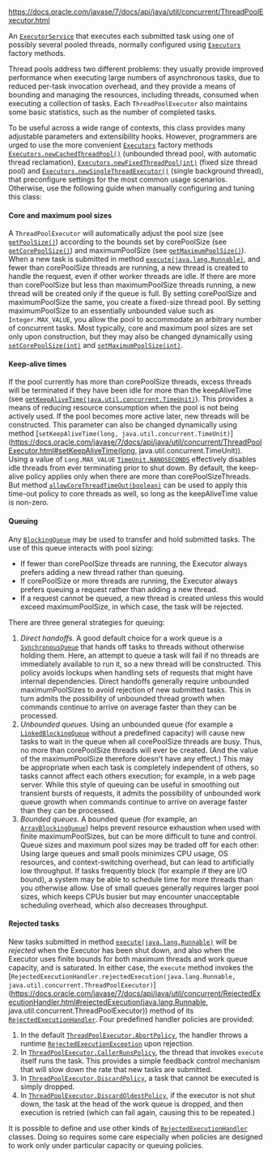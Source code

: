 https://docs.oracle.com/javase/7/docs/api/java/util/concurrent/ThreadPoolExecutor.html





An [`ExecutorService`](https://docs.oracle.com/javase/7/docs/api/java/util/concurrent/ExecutorService.html) that executes each submitted task using one of possibly several pooled threads, normally configured using [`Executors`](https://docs.oracle.com/javase/7/docs/api/java/util/concurrent/Executors.html) factory methods.

Thread pools address two different problems: they usually provide improved performance when executing large numbers of asynchronous tasks, due to reduced per-task invocation overhead, and they provide a means of bounding and managing the resources, including threads, consumed when executing a collection of tasks. Each `ThreadPoolExecutor` also maintains some basic statistics, such as the number of completed tasks.

To be useful across a wide range of contexts, this class provides many adjustable parameters and extensibility hooks. However, programmers are urged to use the more convenient [`Executors`](https://docs.oracle.com/javase/7/docs/api/java/util/concurrent/Executors.html) factory methods [`Executors.newCachedThreadPool()`](https://docs.oracle.com/javase/7/docs/api/java/util/concurrent/Executors.html#newCachedThreadPool()) (unbounded thread pool, with automatic thread reclamation), [`Executors.newFixedThreadPool(int)`](https://docs.oracle.com/javase/7/docs/api/java/util/concurrent/Executors.html#newFixedThreadPool(int)) (fixed size thread pool) and [`Executors.newSingleThreadExecutor()`](https://docs.oracle.com/javase/7/docs/api/java/util/concurrent/Executors.html#newSingleThreadExecutor()) (single background thread), that preconfigure settings for the most common usage scenarios. Otherwise, use the following guide when manually configuring and tuning this class:



#### Core and maximum pool sizes

A `ThreadPoolExecutor` will automatically adjust the pool size (see [`getPoolSize()`](https://docs.oracle.com/javase/7/docs/api/java/util/concurrent/ThreadPoolExecutor.html#getPoolSize())) according to the bounds set by corePoolSize (see [`getCorePoolSize()`](https://docs.oracle.com/javase/7/docs/api/java/util/concurrent/ThreadPoolExecutor.html#getCorePoolSize())) and maximumPoolSize (see [`getMaximumPoolSize()`](https://docs.oracle.com/javase/7/docs/api/java/util/concurrent/ThreadPoolExecutor.html#getMaximumPoolSize())). When a new task is submitted in method [`execute(java.lang.Runnable)`](https://docs.oracle.com/javase/7/docs/api/java/util/concurrent/ThreadPoolExecutor.html#execute(java.lang.Runnable)), and fewer than corePoolSize threads are running, a new thread is created to handle the request, even if other worker threads are idle. If there are more than corePoolSize but less than maximumPoolSize threads running, a new thread will be created only if the queue is full. By setting corePoolSize and maximumPoolSize the same, you create a fixed-size thread pool. By setting maximumPoolSize to an essentially unbounded value such as `Integer.MAX_VALUE`, you allow the pool to accommodate an arbitrary number of concurrent tasks. Most typically, core and maximum pool sizes are set only upon construction, but they may also be changed dynamically using [`setCorePoolSize(int)`](https://docs.oracle.com/javase/7/docs/api/java/util/concurrent/ThreadPoolExecutor.html#setCorePoolSize(int)) and [`setMaximumPoolSize(int)`](https://docs.oracle.com/javase/7/docs/api/java/util/concurrent/ThreadPoolExecutor.html#setMaximumPoolSize(int)).



#### Keep-alive times

If the pool currently has more than corePoolSize threads, excess threads will be terminated if they have been idle for more than the keepAliveTime (see [`getKeepAliveTime(java.util.concurrent.TimeUnit)`](https://docs.oracle.com/javase/7/docs/api/java/util/concurrent/ThreadPoolExecutor.html#getKeepAliveTime(java.util.concurrent.TimeUnit))). This provides a means of reducing resource consumption when the pool is not being actively used. If the pool becomes more active later, new threads will be constructed. This parameter can also be changed dynamically using method [`setKeepAliveTime(long, java.util.concurrent.TimeUnit)`](https://docs.oracle.com/javase/7/docs/api/java/util/concurrent/ThreadPoolExecutor.html#setKeepAliveTime(long, java.util.concurrent.TimeUnit)). Using a value of `Long.MAX_VALUE` [`TimeUnit.NANOSECONDS`](https://docs.oracle.com/javase/7/docs/api/java/util/concurrent/TimeUnit.html#NANOSECONDS) effectively disables idle threads from ever terminating prior to shut down. By default, the keep-alive policy applies only when there are more than corePoolSizeThreads. But method [`allowCoreThreadTimeOut(boolean)`](https://docs.oracle.com/javase/7/docs/api/java/util/concurrent/ThreadPoolExecutor.html#allowCoreThreadTimeOut(boolean)) can be used to apply this time-out policy to core threads as well, so long as the keepAliveTime value is non-zero.



#### Queuing

Any [`BlockingQueue`](https://docs.oracle.com/javase/7/docs/api/java/util/concurrent/BlockingQueue.html) may be used to transfer and hold submitted tasks. The use of this queue interacts with pool sizing:

- If fewer than corePoolSize threads are running, the Executor always prefers adding a new thread rather than queuing.
- If corePoolSize or more threads are running, the Executor always prefers queuing a request rather than adding a new thread.
- If a request cannot be queued, a new thread is created unless this would exceed maximumPoolSize, in which case, the task will be rejected.

There are three general strategies for queuing:

1. *Direct handoffs.* A good default choice for a work queue is a [`SynchronousQueue`](https://docs.oracle.com/javase/7/docs/api/java/util/concurrent/SynchronousQueue.html) that hands off tasks to threads without otherwise holding them. Here, an attempt to queue a task will fail if no threads are immediately available to run it, so a new thread will be constructed. This policy avoids lockups when handling sets of requests that might have internal dependencies. Direct handoffs generally require unbounded maximumPoolSizes to avoid rejection of new submitted tasks. This in turn admits the possibility of unbounded thread growth when commands continue to arrive on average faster than they can be processed.
2. *Unbounded queues.* Using an unbounded queue (for example a [`LinkedBlockingQueue`](https://docs.oracle.com/javase/7/docs/api/java/util/concurrent/LinkedBlockingQueue.html) without a predefined capacity) will cause new tasks to wait in the queue when all corePoolSize threads are busy. Thus, no more than corePoolSize threads will ever be created. (And the value of the maximumPoolSize therefore doesn't have any effect.) This may be appropriate when each task is completely independent of others, so tasks cannot affect each others execution; for example, in a web page server. While this style of queuing can be useful in smoothing out transient bursts of requests, it admits the possibility of unbounded work queue growth when commands continue to arrive on average faster than they can be processed.
3. *Bounded queues.* A bounded queue (for example, an [`ArrayBlockingQueue`](https://docs.oracle.com/javase/7/docs/api/java/util/concurrent/ArrayBlockingQueue.html)) helps prevent resource exhaustion when used with finite maximumPoolSizes, but can be more difficult to tune and control. Queue sizes and maximum pool sizes may be traded off for each other: Using large queues and small pools minimizes CPU usage, OS resources, and context-switching overhead, but can lead to artificially low throughput. If tasks frequently block (for example if they are I/O bound), a system may be able to schedule time for more threads than you otherwise allow. Use of small queues generally requires larger pool sizes, which keeps CPUs busier but may encounter unacceptable scheduling overhead, which also decreases throughput.





#### Rejected tasks

New tasks submitted in method [`execute(java.lang.Runnable)`](https://docs.oracle.com/javase/7/docs/api/java/util/concurrent/ThreadPoolExecutor.html#execute(java.lang.Runnable)) will be *rejected* when the Executor has been shut down, and also when the Executor uses finite bounds for both maximum threads and work queue capacity, and is saturated. In either case, the `execute` method invokes the [`RejectedExecutionHandler.rejectedExecution(java.lang.Runnable, java.util.concurrent.ThreadPoolExecutor)`](https://docs.oracle.com/javase/7/docs/api/java/util/concurrent/RejectedExecutionHandler.html#rejectedExecution(java.lang.Runnable, java.util.concurrent.ThreadPoolExecutor)) method of its [`RejectedExecutionHandler`](https://docs.oracle.com/javase/7/docs/api/java/util/concurrent/RejectedExecutionHandler.html). Four predefined handler policies are provided:

1. In the default [`ThreadPoolExecutor.AbortPolicy`](https://docs.oracle.com/javase/7/docs/api/java/util/concurrent/ThreadPoolExecutor.AbortPolicy.html), the handler throws a runtime [`RejectedExecutionException`](https://docs.oracle.com/javase/7/docs/api/java/util/concurrent/RejectedExecutionException.html) upon rejection.
2. In [`ThreadPoolExecutor.CallerRunsPolicy`](https://docs.oracle.com/javase/7/docs/api/java/util/concurrent/ThreadPoolExecutor.CallerRunsPolicy.html), the thread that invokes `execute` itself runs the task. This provides a simple feedback control mechanism that will slow down the rate that new tasks are submitted.
3. In [`ThreadPoolExecutor.DiscardPolicy`](https://docs.oracle.com/javase/7/docs/api/java/util/concurrent/ThreadPoolExecutor.DiscardPolicy.html), a task that cannot be executed is simply dropped.
4. In [`ThreadPoolExecutor.DiscardOldestPolicy`](https://docs.oracle.com/javase/7/docs/api/java/util/concurrent/ThreadPoolExecutor.DiscardOldestPolicy.html), if the executor is not shut down, the task at the head of the work queue is dropped, and then execution is retried (which can fail again, causing this to be repeated.)

It is possible to define and use other kinds of [`RejectedExecutionHandler`](https://docs.oracle.com/javase/7/docs/api/java/util/concurrent/RejectedExecutionHandler.html) classes. Doing so requires some care especially when policies are designed to work only under particular capacity or queuing policies.